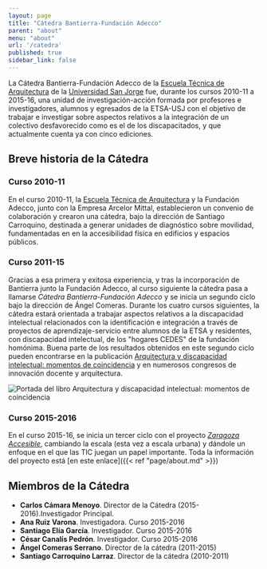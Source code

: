 ```yaml
---
layout: page
title: "Cátedra Bantierra-Fundación Adecco"
parent: "about"
menu: "about"
url: '/catedra'
published: true
sidebar_link: false
---
```

La Cátedra Bantierra-Fundación Adecco de la [Escuela Técnica de Arquitectura](http://etsa.usj.es) de la [Universidad San Jorge](http://usj.es) fue, durante los cursos 2010-11 a 2015-16, una unidad de investigación-acción formada por profesores e investigadores, alumnos y egresados de la ETSA-USJ con el objetivo de trabajar e investigar sobre aspectos relativos a la integración de un colectivo desfavorecido como es el de los discapacitados, y que actualmente cuenta ya con cinco ediciones.

## Breve historia de la Cátedra

### Curso 2010-11
En el curso 2010-11, la [Escuela Técnica de Arquitectura](http://etsa.usj.es) y la Fundación Adecco, junto con la Empresa Arcelor Mittal, establecieron un convenio  de colaboración y crearon una cátedra, bajo la dirección de Santiago Carroquino, destinada a generar unidades de diagnóstico sobre movilidad, fundamentadas en en la accesibilidad física en edificios y espacios públicos.

### Curso 2011-15
Gracias a esa primera y exitosa experiencia, y tras la incorporación de Bantierra junto la Fundación Adecco, al curso siguiente la cátedra pasa a llamarse *Cátedra Bantierra-Fundación Adecco* y se inicia un segundo ciclo bajo la dirección de Ángel Comeras. Durante los cuatro cursos siguientes, la cátedra estará orientada a trabajar aspectos relativos a la discapacidad intelectual relacionados con la identificación e integración a través de proyectos de aprendizaje-servicio entre alumnos de la ETSA y residentes, con discapacidad intelectual, de los "hogares CEDES" de la fundación homónima. Buena parte de los resultados obtenidos en este segundo ciclo pueden encontrarse en la publicación [Arquitectura y discapacidad intelectual: momentos de coincidencia](http://ediciones.usj.es/?p=847) y en numerosos congresos de innovación docente y arquitectura.

![Portada del libro Arquitectura y discapacidad intelectual: momentos de coincidencia](http://ediciones.usj.es/wp-content/uploads/2014/05/Arquitectura-y-discapacidad-Portada-600px.jpg)

### Curso 2015-2016
En el curso 2015-16, se inicia un tercer ciclo con el proyecto *[Zaragoza Accesible](/about)*, cambiando la escala (esta vez a escala urbana) y dándole un enfoque en el que las TIC juegan un papel importante. Toda la información del proyecto está [en este enlace]({{< ref "page/about.md" >}})

## Miembros de la Cátedra

* **Carlos Cámara Menoyo**. Director de la Cátedra (2015-2016).Investigador Principal.
* **Ana Ruiz Varona**. Investigadora. Curso 2015-2016
* **Santiago Elía García**. Investigador. Curso 2015-2016
* **César Canalís Pedrón**. Investigador. Curso 2015-2016
* **Ángel Comeras Serrano**. Director de la cátedra (2011-2015)
* **Santiago Carroquino Larraz**. Director de la cátedra (2010-2011)
